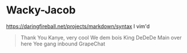 # Wacky-Jacob
https://daringfireball.net/projects/markdown/syntax
I vim'd

> Thank You Kanye, very cool
> We dem bois
> King DeDeDe Main over here
> Yee gang inbound
> GrapeChat
